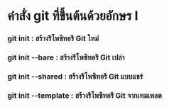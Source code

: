 # คำสั่ง git ที่ขึ้นต้นด้วยอักษร I

### git init : สร้างรีโพซิทอรี Git ใหม่
### git init --bare : สร้างรีโพซิทอรี Git เปล่า
### git init --shared : สร้างรีโพซิทอรี Git แบบแชร์
### git init --template : สร้างรีโพซิทอรี Git จากเทมเพลต

